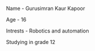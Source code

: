 Name - Gurusimran Kaur Kapoor

Age - 16

Intrests - Robotics and automation

Studying in grade 12


